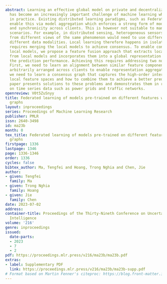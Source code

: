 ```yaml
---
abstract: Learning an effective global model on private and decentralized datasets
  has become an increasingly important challenge of machine learning when applied
  in practice. Existing distributed learning paradigms, such as Federated Learning,
  enable this via model aggregation which enforces a strong form of modeling homogeneity
  and synchronicity across clients. This is however not suitable to many practical
  scenarios. For example, in distributed sensing, heterogeneous sensors reading data
  from different views of the same phenomenon would need to use different models for
  different data modalities. Local learning therefore happens in isolation but inference
  requires merging the local models to achieve consensus. To enable consensus among
  local models, we propose a feature fusion approach that extracts local representations
  from local models and incorporates them into a global representation that improves
  the prediction performance. Achieving this requires addressing two non-trivial problems.
  First, we need to learn an alignment between similar feature components which are
  arbitrarily arranged across clients to enable representation aggregation. Second,
  we need to learn a consensus graph that captures the high-order interactions between
  local feature spaces and how to combine them to achieve a better prediction. This
  paper presents solutions to these problems and demonstrates them in real-world applications
  on time series data such as power grids and traffic networks.
openreview: V0t5ZuSnyy
title: Federated learning of models pre-trained on different features with consensus
  graphs
layout: inproceedings
series: Proceedings of Machine Learning Research
publisher: PMLR
issn: 2640-3498
id: ma23b
month: 0
tex_title: Federated learning of models pre-trained on different features with consensus
  graphs
firstpage: 1336
lastpage: 1346
page: 1336-1346
order: 1336
cycles: false
bibtex_author: Ma, Tengfei and Hoang, Trong Nghia and Chen, Jie
author:
- given: Tengfei
  family: Ma
- given: Trong Nghia
  family: Hoang
- given: Jie
  family: Chen
date: 2023-07-02
address:
container-title: Proceedings of the Thirty-Nineth Conference on Uncertainty in Artificial
  Intelligence
volume: '216'
genre: inproceedings
issued:
  date-parts:
  - 2023
  - 7
  - 2
pdf: https://proceedings.mlr.press/v216/ma23b/ma23b.pdf
extras:
- label: Supplementary PDF
  link: https://proceedings.mlr.press/v216/ma23b/ma23b-supp.pdf
# Format based on Martin Fenner's citeproc: https://blog.front-matter.io/posts/citeproc-yaml-for-bibliographies/
---
```

